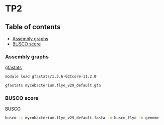 # TP2

## Table of contents
* [Assembly graphs](#Assembly-graphs)
* [BUSCO score](#BUSCO-score)

### Assembly graphs

[gfastats]()
```sh
module load gfastats/1.3.6-GCCcore-11.2.0
```
```sh
gfastats mycobacterium.flye_v29_default.gfa
```

### BUSCO score

[BUSCO](https://busco.ezlab.org/)
```sh
busco -i mycobacterium.flye_v29_default.fasta -o busco_flye -m genome
```

